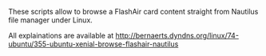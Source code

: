 These scripts allow to browse a FlashAir card content straight from Nautilus file manager under Linux.

All explainations are available at http://bernaerts.dyndns.org/linux/74-ubuntu/355-ubuntu-xenial-browse-flashair-nautilus
